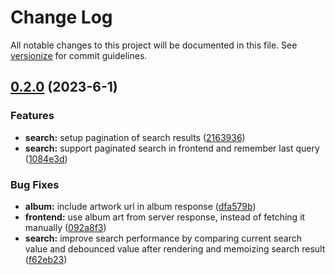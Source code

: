# Change Log

All notable changes to this project will be documented in this file. See [versionize](https://github.com/versionize/versionize) for commit guidelines.

<a name="0.2.0"></a>
## [0.2.0](https://www.github.com/GOATS2K/Coral/releases/tag/v0.2.0) (2023-6-1)

### Features

* **search:** setup pagination of search results ([2163936](https://www.github.com/GOATS2K/Coral/commit/2163936a5d352ac145d0717e5aef1a7422a92ec5))
* **search:** support paginated search in frontend and remember last query ([1084e3d](https://www.github.com/GOATS2K/Coral/commit/1084e3d77af2766775f4cc301854a8b4b45beed9))

### Bug Fixes

* **album:** include artwork url in album response ([dfa579b](https://www.github.com/GOATS2K/Coral/commit/dfa579b88d3e8f78d7c9d7c990e1c9ec608f1c6c))
* **frontend:** use album art from server response, instead of fetching it manually ([092a8f3](https://www.github.com/GOATS2K/Coral/commit/092a8f3a066c9f3c39ebfc32039fd270e477d295))
* **search:** improve search performance by comparing current search value and debounced value after rendering and memoizing search result ([f62eb23](https://www.github.com/GOATS2K/Coral/commit/f62eb2385a5055b10cbe4b5bc25e7237eb9a33c1))

